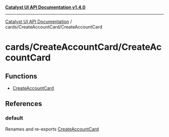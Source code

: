 [**Catalyst UI API Documentation v1.4.0**](../../../README.md)

---

[Catalyst UI API Documentation](../../../README.md) / cards/CreateAccountCard/CreateAccountCard

# cards/CreateAccountCard/CreateAccountCard

## Functions

- [CreateAccountCard](functions/CreateAccountCard.md)

## References

### default

Renames and re-exports [CreateAccountCard](functions/CreateAccountCard.md)
